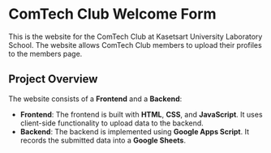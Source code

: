# ComTech Club Welcome Form

This is the website for the ComTech Club at Kasetsart University Laboratory School. The website allows ComTech Club members to upload their profiles to the members page.

## Project Overview

The website consists of a **Frontend** and a **Backend**:
- **Frontend**: The frontend is built with **HTML**, **CSS**, and **JavaScript**. It uses client-side functionality to upload data to the backend.
- **Backend**: The backend is implemented using **Google Apps Script**. It records the submitted data into a **Google Sheets**.